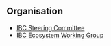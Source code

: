 ## Organisation

- [IBC Steering Committee](./steering)
- [IBC Ecosystem Working Group](./ecosystem)

